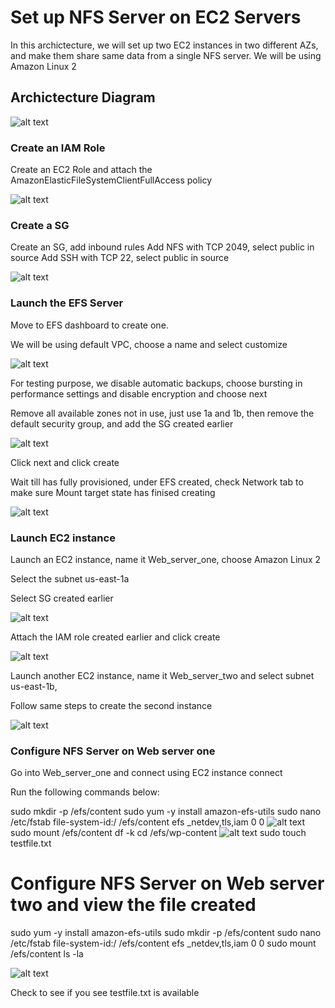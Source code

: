 # Set up NFS Server on EC2 Servers

In this archictecture, we will set up two EC2 instances in two different AZs, and make them share same data from a single NFS server. We will be using Amazon Linux 2


## Archictecture Diagram
![alt text](https://adetunjiaramide.s3.amazonaws.com/images/aws/EC2_NFS.png)

### Create an IAM Role
Create an EC2 Role and attach the AmazonElasticFileSystemClientFullAccess policy

![alt text](https://adetunjiaramide.s3.amazonaws.com/images/aws/iam_role.png)


### Create a SG
Create an SG, add inbound rules
Add NFS with TCP 2049, select public in source
Add SSH with TCP 22, select public in source

![alt text](https://adetunjiaramide.s3.amazonaws.com/images/aws/sg.png)


### Launch the EFS Server

Move to EFS dashboard to create one.

We will be using default VPC, choose a name and select customize

![alt text](https://adetunjiaramide.s3.amazonaws.com/images/aws/nfs_two.png)

For testing purpose, we disable automatic backups, choose bursting in performance settings and disable encryption and choose next

Remove all available zones not in use, just use 1a and 1b, then remove the default security group, and add the SG created earlier

![alt text](https://adetunjiaramide.s3.amazonaws.com/images/aws/nfs_three.png)

Click next and click create

Wait till has fully provisioned, under EFS created, check Network tab to make sure Mount target state has finised creating

![alt text](https://adetunjiaramide.s3.amazonaws.com/images/aws/nfs_four.png)



### Launch EC2 instance

Launch an EC2 instance, name it Web_server_one, choose Amazon Linux 2

Select the subnet us-east-1a

Select SG created earlier

![alt text](https://adetunjiaramide.s3.amazonaws.com/images/aws/instance_one.png)

Attach the IAM role created earlier and click create

![alt text](https://adetunjiaramide.s3.amazonaws.com/images/aws/instance_four.png)

Launch another EC2 instance, name it Web_server_two and select subnet us-east-1b,

Follow same steps to create the second instance

![alt text](https://adetunjiaramide.s3.amazonaws.com/images/aws/instances.png)


### Configure NFS Server on Web server one

Go into Web_server_one and connect using EC2 instance connect

Run the following commands below: 

sudo mkdir -p /efs/content <!-- Create folder that you will mount the EFS -->
sudo yum -y install amazon-efs-utils <!-- Install packages for EFS for Amazon linux -->
sudo nano /etc/fstab <!-- We mount the file system everytime by default -->
file-system-id:/ /efs/content efs _netdev,tls,iam 0 0  <!-- Replace file-system-id with NFS ID created earlier -->
![alt text](https://adetunjiaramide.s3.amazonaws.com/images/aws/linux.png)
sudo mount /efs/content
df -k
cd /efs/wp-content
![alt text](https://adetunjiaramide.s3.amazonaws.com/images/aws/linux_two.png)
sudo touch testfile.txt <!-- It will create the file in the NFS -->

# Configure NFS Server on Web server two and view the file created

sudo yum -y install amazon-efs-utils
sudo mkdir -p /efs/content
sudo nano /etc/fstab
file-system-id:/ /efs/content efs _netdev,tls,iam 0 0 <!-- Replace file-system-id with NFS ID created earlier -->
sudo mount /efs/content
ls -la

![alt text](https://adetunjiaramide.s3.amazonaws.com/images/aws/linux_three.png)

Check to see if you see testfile.txt is available





